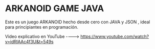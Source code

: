 # ARKANOID GAME JAVA

Este es un juego ARKANOID hecho desde cero con JAVA y JSON , ideal para principiantes en programación.

Video explicativo en YouTube ---->  https://www.youtube.com/watch?v=idRlAAc4f3U&t=549s

